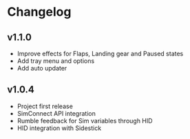 # Changelog

## v1.1.0

- Improve effects for Flaps, Landing gear and Paused states
- Add tray menu and options
- Add auto updater

## v1.0.4

- Project first release
- SimConnect API integration
- Rumble feedback for Sim variables through HID
- HID integration with Sidestick
